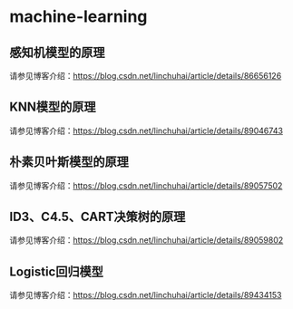 # machine-learning

## 感知机模型的原理
请参见博客介绍：https://blog.csdn.net/linchuhai/article/details/86656126

## KNN模型的原理
请参见博客介绍：https://blog.csdn.net/linchuhai/article/details/89046743

## 朴素贝叶斯模型的原理
请参见博客介绍：https://blog.csdn.net/linchuhai/article/details/89057502

## ID3、C4.5、CART决策树的原理
请参见博客介绍：https://blog.csdn.net/linchuhai/article/details/89059802

## Logistic回归模型
请参见博客介绍：https://blog.csdn.net/linchuhai/article/details/89434153
